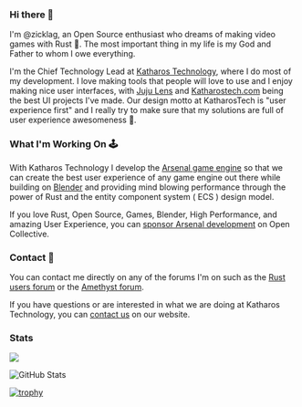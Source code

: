 ### Hi there 👋

I'm @zicklag, an Open Source enthusiast who dreams of making video games with Rust 🦀. The most important thing in my life is my God and Father to whom I owe everything.

I'm the Chief Technology Lead at [Katharos Technology](https://katharostech.com/), where I do most of my development. I love making tools that people will love to use and I enjoy making nice user interfaces, with [Juju Lens](https://github.com/katharostech/juju-lens) and [Katharostech.com](https://katharostech.com) being the best UI projects I've made. Our design motto at KatharosTech is "user experience first" and I really try to make sure that my solutions are full of user experience awesomeness 🙂.

### What I'm Working On 🕹

With Katharos Technology I develop the [Arsenal game engine](https://github.com/katharostech/arsenal) so that we can create the best user experience of any game engine out there while building on [Blender](https://blender.org) and providing mind blowing performance through the power of Rust and the entity component system ( ECS ) design model.

If you love Rust, Open Source, Games, Blender, High Performance, and amazing User Experience, you can [sponsor Arsenal development](https://opencollective.com/arsenal) on Open Collective.
 
 ### Contact 📨

You can contact me directly on any of the forums I'm on such as the [Rust users forum](https://users.rust-lang.org/u/zicklag/summary) or the [Amethyst forum](https://community.amethyst.rs/u/zicklag/summary).

If you have questions or are interested in what we are doing at Katharos Technology, you can [contact us](https://katharostech.com/contact) on our website.

<!--
**zicklag/zicklag** is a ✨ _special_ ✨ repository because its `README.md` (this file) appears on your GitHub profile.

Here are some ideas to get you started:

- 🔭 I’m currently working on ...
- 🌱 I’m currently learning ...
- 👯 I’m looking to collaborate on ...
- 🤔 I’m looking for help with ...
- 💬 Ask me about ...
- 📫 How to reach me: ...
- 😄 Pronouns: ...
- ⚡ Fun fact: ...
-->

### Stats

![](https://komarev.com/ghpvc/?username=zicklag&color=dc143c)

![GitHub Stats](https://github-readme-stats.vercel.app/api?username=zicklag&show_icons=true)

[![trophy](https://github-profile-trophy.vercel.app/?username=zicklag)](https://github.com/ryo-ma/github-profile-trophy)

